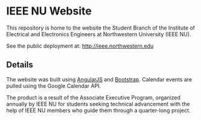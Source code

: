 # IEEE NU Website
This repository is home to the website the Student Branch of the Institute of Electrical and Electronics Engineers at Northwestern University (IEEE NU).

See the public deployment at: http://ieee.northwestern.edu

## Details
The website was built using [AngularJS](https://angularjs.org/) and [Bootstrap](http://getbootstrap.com/). Calendar events are pulled using the Google Calendar API.

The product is a result of the Associate Executive Program, organized annually by IEEE NU for students seeking technical advancement with the help of IEEE NU members who guide them through a quarter-long project.
